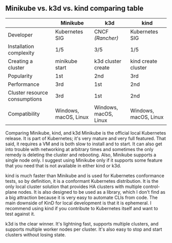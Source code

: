 ## Minikube vs. k3d vs. kind comparing table

|		| Minikube | k3d | kind
|--|--|--|--|
| Developer | Kubernetes SIG | CNCF _(Rancher)_ | Kubernetes SIG |
| Installation complexity | 1/5 | 3/5 | 1/5 |
| Creating a cluster | minikube start | k3d  cluster  create | kind create cluster |
| Popularity | 1st | 2nd | 3rd |
| Performance | 3rd | 1st | 2nd |
| Cluster resource consumptions | 3rd | 1st | 2nd |
| Compatibility | Windows, macOS, Linux | Windows, macOS, Linux | Windows, macOS, Linux |

Comparing Minikube, kind, and k3d
Minikube is the official local Kubernetes release. It is part of Kubernetes; it's very mature and very full featured. That said, it requires a VM and is both slow to install and to start. It can also get into trouble with networking at arbitrary times and sometimes the only remedy is deleting the cluster and rebooting. Also, Minikube supports a single node only. I suggest using Minikube only if it supports some feature that you need that is not available in either kind or k3d.

kind is much faster than Minikube and is used for Kubernetes conformance tests, so by definition, it is a conformant Kubernetes distribution. It is the only local cluster solution that provides HA clusters with multiple control-plane nodes. It is also designed to be used as a library, which I don't find as a big attraction because it is very easy to automate CLIs from code. The main downside of KinD for local development is that it is ephemeral. I recommend using kind if you contribute to Kubernetes itself and want to test against it.

k3d is the clear winner. It's lightning fast, supports multiple clusters, and supports multiple worker nodes per cluster. It's also easy to stop and start clusters without losing state.
